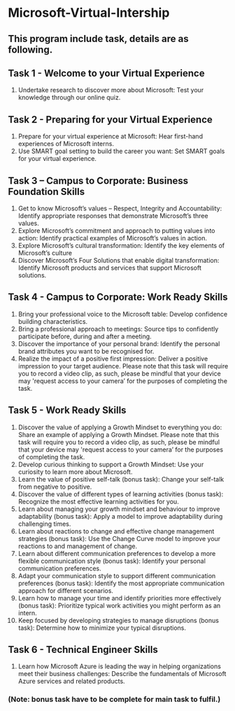 # Microsoft-Virtual-Intership
## This program include task, details are as following.
## Task 1 - Welcome to your Virtual Experience
 1. Undertake research to discover more about Microsoft: Test your knowledge through our online quiz.

## Task 2 - Preparing for your Virtual Experience
 1. Prepare for your virtual experience at Microsoft: Hear first-hand experiences of Microsoft interns.
 2. Use SMART goal setting to build the career you want: Set SMART goals for your virtual experience.

## Task 3 – Campus to Corporate: Business Foundation Skills
 1. Get to know Microsoft’s values – Respect, Integrity and Accountability: Identify appropriate responses that demonstrate Microsoft’s three values.
 2. Explore Microsoft’s commitment and approach to putting values into action: Identify practical examples of Microsoft’s values in action.
 3. Explore Microsoft’s cultural transformation: Identify the key elements of Microsoft’s culture
 4. Discover Microsoft’s Four Solutions that enable digital transformation: Identify Microsoft products and services that support Microsoft solutions.

## Task 4 - Campus to Corporate: Work Ready Skills
 1. Bring your professional voice to the Microsoft table: Develop confidence building characteristics.
 2. Bring a professional approach to meetings: Source tips to confidently participate before, during and after a meeting.
 3. Discover the importance of your personal brand: Identify the personal brand attributes you want to be recognised for.
 4. Realize the impact of a positive first impression: Deliver a positive impression to your target audience. Please note that this task will require you to record a video clip, as such, please be mindful that your device may 'request access to your camera’ for the purposes of completing the task.

## Task 5 - Work Ready Skills
 1. Discover the value of applying a Growth Mindset to everything you do: Share an example of applying a Growth Mindset. Please note that this task will require you to record a video clip, as such, please be mindful that your device may 'request access to your camera’ for the purposes of completing the task.
 2. Develop curious thinking to support a Growth Mindset: Use your curiosity to learn more about Microsoft.
 3. Learn the value of positive self-talk (bonus task): Change your self-talk from negative to positive.
 4. Discover the value of different types of learning activities (bonus task): Recognize the most effective learning activities for you.
 5. Learn about managing your growth mindset and behaviour to improve adaptability (bonus task): Apply a model to improve adaptability during challenging times.
 6. Learn about reactions to change and effective change management strategies (bonus task): Use the Change Curve model to improve your reactions to and management of change.
 7. Learn about different communication preferences to develop a more flexible communication style (bonus task): Identify your personal communication preferences.
 8. Adapt your communication style to support different communication preferences (bonus task): Identify the most appropriate communication approach for different scenarios.
 9. Learn how to manage your time and identify priorities more effectively (bonus task): Prioritize typical work activities you might perform as an intern.
 10. Keep focused by developing strategies to manage disruptions (bonus task): Determine how to minimize your typical disruptions.

## Task 6 - Technical Engineer Skills
 1. Learn how Microsoft Azure is leading the way in helping organizations meet their business challenges: Describe the fundamentals of Microsoft Azure services and related products.

### (Note: bonus task have to be complete for main task to fulfil.)
